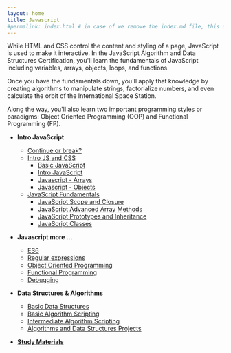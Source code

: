 ```yaml
---
layout: home
title: Javascript
#permalink: index.html # in case of we remove the index.md file, this doc will be the index page
---
```


<div class="row">
<div class="columnStmt" markdown="1">

While HTML and CSS control the content and styling of a page, JavaScript is used to make it interactive. In the JavaScript Algorithm and Data Structures Certification, you'll learn the fundamentals of JavaScript including variables, arrays, objects, loops, and functions.

Once you have the fundamentals down, you'll apply that knowledge by creating algorithms to manipulate strings, factorialize numbers, and even calculate the orbit of the International Space Station.

Along the way, you'll also learn two important programming styles or paradigms: Object Oriented Programming (OOP) and Functional Programming (FP).

*   **Intro JavaScript**

    -   [Continue or break?](continue_or_break.html)    
    -   [Intro JS and CSS](./Intro-JavaScript-and-CSS/README.md)
        -   [Basic JavaScript](./Intro-JavaScript-and-CSS/basic-javascript/README.md)
        -   [Intro JavaScript](./Intro-JavaScript-and-CSS/Module_2-Intro-to-JavaScript/README.md)
        -   [Javascript - Arrays](./Intro-JavaScript-and-CSS/Module_3-Arrays/README.md)
        -   [Javascript - Objects](./Intro-JavaScript-and-CSS/Module_4-Objects/README.md)
    -   [JavaScript Fundamentals](./JavaScript-Fundamentals/README.md)
        -   [JavaScript Scope and Closure](./JavaScript-Fundamentals/Module_1-Scope-and-Closure/README.md)
        -   [JavaScript Advanced Array Methods](./JavaScript-Fundamentals/Module_2-Advanced-Array-Methods/README.md)
        -   [JavaScript Prototypes and Inheritance](./JavaScript-Fundamentals/Module_3-Prototypes-and-Inheritance/README.md)
        -   [JavaScript Classes](./JavaScript-Fundamentals/Module_4-Classes/README.md)

*   **Javascript more ...**

    -   [ES6](es6/README.html)
    -   [Regular expressions](regular-expressions/README.html)
    -   [Object Oriented Programming](object-oriented-programming/README.html)
    -   [Functional Programming](functional-programming/README.html)
    -   [Debugging](debugging/README.html)

*   **Data Structures & Algorithms**

    -   [Basic Data Structures](basic-data-structures/README.html)
    -   [Basic Algorithm Scripting](basic-algorithm-scripting/README.html)
    -   [Intermediate Algorithm Scripting](intermediate-algorithm-scripting/README.html)
    -   [Algorithms and Data Structures Projects](projects/README.html)

*   **[Study Materials](../../README.md)**

    


</div>
</div>

